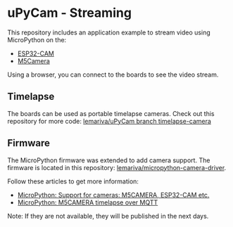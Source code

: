 # uPyCam - Streaming 
This repository includes an application example to stream video using MicroPython on the:
* [ESP32-CAM](https://bit.ly/2Ndn8tN)
* [M5Camera](https://bit.ly/317Xb74)

Using a browser, you can connect to the boards to see the video stream. 

## Timelapse
The boards can be used as portable timelapse cameras. Check out this repository for more code: [lemariva/uPyCam branch timelapse-camera](https://github.com/lemariva/uPyCam/tree/timelapse-camera)

## Firmware
The MicroPython firmware was extended to add camera support. The firmware is located in this repository: [lemariva/micropython-camera-driver](https://github.com/lemariva/micropython-camera-driver).

Follow these articles to get more information:
* [MicroPython: Support for cameras: M5CAMERA, ESP32-CAM etc.](https://lemariva.com/blog/2020/06/micropython-support-cameras-m5camera-esp32-cam-etc)
* [MicroPython: M5CAMERA timelapse over MQTT](https://lemariva.com/blog/2020/06/micropython-m5camera-timelapse-over-mqtt)

Note: If they are not available, they will be published in the next days.